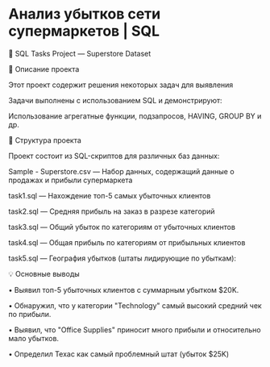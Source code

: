# Анализ убытков сети супермаркетов | SQL

🚀 SQL Tasks Project — Superstore Dataset

📌 Описание проекта

Этот проект содержит решения некоторых задач для выявления 

Задачи выполнены с использованием SQL и демонстрируют:

Использование агрегатные функции, подзапросов, HAVING, GROUP BY и др.

📂 Структура проекта

Проект состоит из SQL-скриптов для различных баз данных:

Sample - Superstore.csv — Набор данных, содержащий данные о продажах и прибыли супермаркета

task1.sql — Нахождение топ-5 самых убыточных клиентов

task2.sql — Средняя прибыль на заказ в разрезе категорий

task3.sql — Общий убыток по категориям от убыточных клиентов

task4.sql — Общая прибыль по категориям от прибыльных клиентов

task5.sql — География убытков (штаты лидирующие по убыткам):

💡 Основные выводы

• Выявил топ-5 убыточных клиентов с суммарным убытком $20K.

• Обнаружил, что у категории "Technology" самый высокий средний чек по прибыли.

• Выявил, что "Office Supplies" приносит много прибыли и относительно мало убытков. 

• Определил Техас как самый проблемный штат (убыток $25K)  

